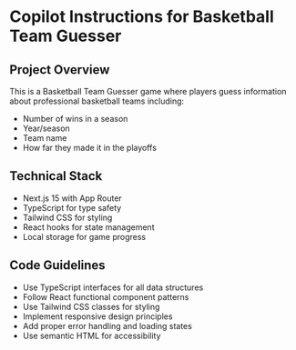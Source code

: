 # Copilot Instructions for Basketball Team Guesser

<!-- Use this file to provide workspace-specific custom instructions to Copilot. For more details, visit https://code.visualstudio.com/docs/copilot/copilot-customization#_use-a-githubcopilotinstructionsmd-file -->

## Project Overview
This is a Basketball Team Guesser game where players guess information about professional basketball teams including:
- Number of wins in a season
- Year/season
- Team name
- How far they made it in the playoffs

## Technical Stack
- Next.js 15 with App Router
- TypeScript for type safety
- Tailwind CSS for styling
- React hooks for state management
- Local storage for game progress

## Code Guidelines
- Use TypeScript interfaces for all data structures
- Follow React functional component patterns
- Use Tailwind CSS classes for styling
- Implement responsive design principles
- Add proper error handling and loading states
- Use semantic HTML for accessibility
